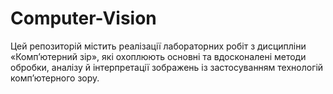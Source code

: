# Computer-Vision
Цей репозиторій містить реалізації лабораторних робіт з дисципліни «Комп’ютерний зір», які охоплюють основні та вдосконалені методи обробки, аналізу й інтерпретації зображень із застосуванням технологій комп’ютерного зору.
